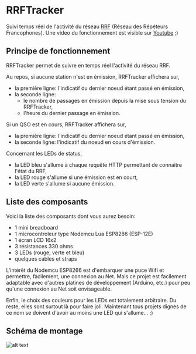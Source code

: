 # RRFTracker
Suivi temps réel de l'activité du réseau [RRF](https://f5nlg.wordpress.com/2015/12/28/nouveau-reseau-french-repeater-network/) (Réseau des Répéteurs Francophones). Une video du fonctionnement est visible sur [Youtube](https://www.youtube.com/watch?v=3QY_RpRebKc) ;)

## Principe de fonctionnement

RRFTracker permet de suivre en temps réel l'activité du réseau RRF.

Au repos, si aucune station n'est en émission, RRFTracker affichera sur,

* la première ligne: l'indicatif du dernier noeud étant passé en émission,
* la seconde ligne: 
	* le nombre de passages en émission depuis la mise sous tension du RRFTracker,
	* l'heure du dernier passage en émission.

Si un QSO est en cours, RRFTracker affichera sur,

* la première ligne: l'indicatif du dernier noeud étant passé en émission,
* la seconde ligne: l'indicatif du noeud en cours d'émission.

Concernant les LEDs de status,

* la LED bleu s'allume à chaque requête HTTP permettant de connaitre l'état du RRF,
* la LED rouge s'allume si une émission est en court,
* la LED verte s'allume si aucune émission.


## Liste des composants

Voici la liste des composants dont vous aurez besoin:

* 1 mini breadboard
* 1 microcontroleur type Nodemcu Lua ESP8266 (ESP-12E)
* 1 écran LCD 16x2
* 3 résistances 330 ohms
* 3 LEDs (rouge, verte et bleu)
* quelques cables et straps

L'intérêt du Nodemcu ESP8266 est d'embarquer une puce Wifi et permettre, facilement, une connexion au Net. Mais ce projet est facilement adaptable avec d'autres platines de développement (Arduino, etc.) pour peu qu'une connexion au Net soit envisageable. 

Enfin, le choix des couleurs pour les LEDs est totalement arbitraire. Du reste, elles sont surtout là pour faire joli. Maintenant tous projets dignes de ce nom se doivent d'avoir au moins une LED qui s'allume... ;)
 
## Schéma de montage

![alt text](https://github.com/armel/RRFTracker/blob/master/RRFTracker.png)
